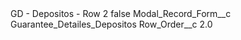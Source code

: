 <?xml version="1.0" encoding="UTF-8"?>
<CustomMetadata xmlns="http://soap.sforce.com/2006/04/metadata" xmlns:xsi="http://www.w3.org/2001/XMLSchema-instance" xmlns:xsd="http://www.w3.org/2001/XMLSchema">
    <label>GD - Depositos - Row 2</label>
    <protected>false</protected>
    <values>
        <field>Modal_Record_Form__c</field>
        <value xsi:type="xsd:string">Guarantee_Detailes_Depositos</value>
    </values>
    <values>
        <field>Row_Order__c</field>
        <value xsi:type="xsd:double">2.0</value>
    </values>
</CustomMetadata>
